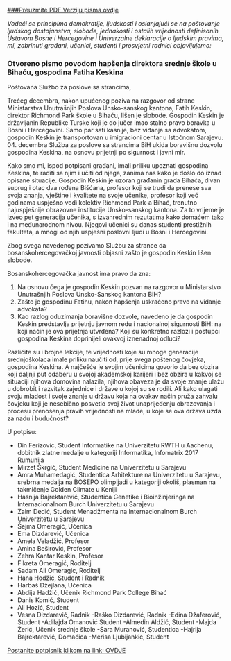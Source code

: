 [###Preuzmite PDF Verziju pisma ovdje](https://raw.githubusercontent.com/otvorenopismo/otvorenopismo.github.io/master/2019-12-04%20Otvoreno%20Pismo%20Fatih%20keskin.pdf)

*Vodeći se principima demokratije, ljudskosti i oslanjajući se na poštovanje ljudskog dostojanstva, slobode, jednakosti  i ostalih vrijednosti definisanih Ustavom Bosne i Hercegovine i Univerzalne deklaracije o ljudskim pravima, mi, zabrinuti građani, učenici, studenti i prosvjetni radnici objavljujemo:*

### Otvoreno pismo povodom hapšenja direktora srednje škole u Bihaću, gospodina Fatiha Keskina

Poštovana Službo za poslove sa strancima,

Trećeg decembra, nakon upućenog poziva na razgovor od strane Ministarstva Unutrašnjih Poslova Unsko-sanskog kantona, Fatih Keskin, direktor Richmond Park škole u Bihaću, lišen je slobode. Gospodin Keskin je državljanin Republike Turske koji je do jučer imao stalno pravo boravka u Bosni i Hercegovini. Samo par sati kasnije, bez viđanja sa advokatom, gospodin Keskin je transportovan u imigracioni centar u Istočnom Sarajevu. 04. decembra Služba za poslove sa strancima BiH ukida boravišnu dozvolu gospodina Keskina, na osnovu prijetnji po sigurnost i javni mir.

Kako smo mi, ispod potpisani građani, imali priliku upoznati gospodina Keskina, te raditi sa njim i učiti od njega, zanima nas kako je došlo do iznad opisane situacije. Gospodin Keskin je uzoran građanin grada Bihaća, divan suprug i otac dva rođena Bišćana, profesor koji se   trudi da prenese sva svoja znanja, vještine i kvalitete na svoje učenike, profesor koji  već godinama uspješno vodi kolektiv Richmond Park-a Bihać, trenutno najuspješnije obrazovne institucije Unsko-sanskog kantona. Za to vrijeme je izveo pet generacija učenika, s izvanrednim rezutatima kako domaćem tako i na međunarodnom nivou. Njegovi učenici su danas studenti prestižnih fakulteta, a mnogi od njih uspješni poslovni ljudi u Bosni i Hercegovini.

Zbog svega navedenog pozivamo Službu za strance da bosanskohercegovačkoj javnosti objasni zašto je gospodin Keskin lišen slobode. 

Bosanskohercegovačka javnost ima pravo da zna:
1. Na osnovu čega je gospodin Keskin pozvan na razgovor u Ministarstvo Unutrašnjih Poslova Unsko-Sanskog kantona BiH? 
2. Zašto je gospodinu Fatihu, nakon hapšenja uskraćeno pravo na viđanje advokata?
3. Kao razlog oduzimanja boravišne dozvole, navedeno je da gospodin Keskin predstavlja prijetnju javnom redu i nacionalnoj sigurnosti BiH: na koji način je ova prijetnja utvrđena? Koji su konkretno razlozi i postupci gospodina Keskina doprinijeli ovakvoj iznenadnoj odluci?

Različite su i brojne lekcije, te vrijednosti koje su mnoge generacije srednjoškolaca imale priliku naučiti od, prije svega poštenog čovjeka, gospodina Keskina. A najčešće je svojim učenicima govorio da bez obzira koji daljnji put odaberu u svojoj akademskoj karijeri i bez obzira u kakvoj se situaciji njihova domovina nalazila, njihova obaveza je da svoje znanje ulažu u dobrobit i razvitak zajednice i države u kojoj su se rodili. Ali kako ulagati svoju mladost i svoje znanje u državu koja na ovakav način pruža zahvalu čovjeku koji je nesebično posvetio svoj život unaprijeđenju obrazovanja i procesu prenošenja pravih vrijednosti na mlade, u koje se ova država uzda za nadu i budućnost? 

U potpisu:

- Din Ferizović, Student Informatike na Univerzitetu RWTH u Aachenu, dobitnik zlatne medalje u kategoriji Informatika, Infomatrix 2017 Rumunija
- Mirzet Škrgić, Student Medicine na Univerzitetu u Sarajevu
- Amra Muhamedagić, Studentica Arhitekture na Univerzitetu u Sarajevu, srebrna medalja na BOSEPO olimpijadi u kategoriji okoliš, plasman na takmičenje Golden Climate u Keniji
- Hasnija Bajrektarević, Studentica Genetike i Bioinžinjeringa na Internacionalnom Burch Univerzitetu u Sarajevu
- Zaim Dedić, Student Menadžmenta na Internacionalnom Burch Univerzitetu u Sarajevu
- Šejma Omeragić, Učenica
- Ema Dizdarević, Učenica
- Amela Veladžić, Profesor
- Amina Beširović, Profesor
- Zehra Kantar Keskin, Profesor
- Fikreta Omeragić, Roditelj
- Sadam Ali Omeragic, Roditelj
- Hana Hodžić, Student i Radnik 
- Harbaš Džejlana, Učenica
- Abdija Hadžić, Učenik Richmond Park College Bihać 
- Danis Komić, Student
- Ali Hozić, Student
- Vesna Dizdarević, Radnik
-Raško Dizdarević, Radnik
-Edina Džaferović, Student 
-Adilajda Omanović	Student
-Almedin Aldžić, Student
-Majda Žerić, Učenik srednje škole 
-Sara Muranović, Studentica
-Hajrija Bajrektarević, Domaćica
-Merisa Ljubijankic, Student

[Postanite potpisnik klikom na link: OVDJE](https://docs.google.com/forms/d/e/1FAIpQLSevFcHipqN9Xkdq9Im1RIP68rH5Ps4q_gj3SordIPZ26PFD7w/viewform?usp=sf_link)
